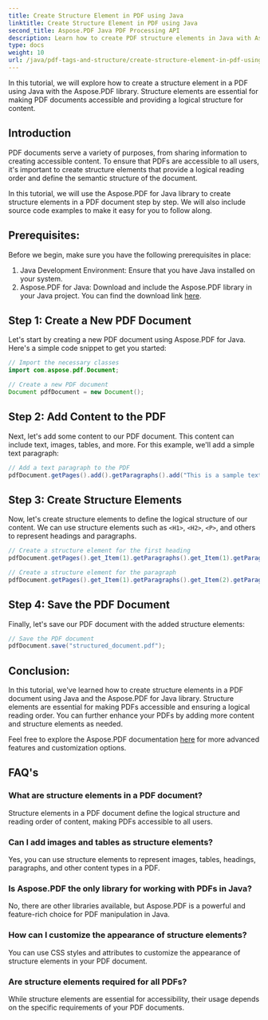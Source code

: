 ```yaml
---
title: Create Structure Element in PDF using Java
linktitle: Create Structure Element in PDF using Java
second_title: Aspose.PDF Java PDF Processing API
description: Learn how to create PDF structure elements in Java with Aspose.PDF. Enhance PDF accessibility and logical content flow.
type: docs
weight: 10
url: /java/pdf-tags-and-structure/create-structure-element-in-pdf-using-java/
---
```

In this tutorial, we will explore how to create a structure element in a PDF using Java with the Aspose.PDF library. Structure elements are essential for making PDF documents accessible and providing a logical structure for content.

## Introduction

PDF documents serve a variety of purposes, from sharing information to creating accessible content. To ensure that PDFs are accessible to all users, it's important to create structure elements that provide a logical reading order and define the semantic structure of the document.

In this tutorial, we will use the Aspose.PDF for Java library to create structure elements in a PDF document step by step. We will also include source code examples to make it easy for you to follow along.

## Prerequisites:
Before we begin, make sure you have the following prerequisites in place:

1. Java Development Environment: Ensure that you have Java installed on your system.
2. Aspose.PDF for Java: Download and include the Aspose.PDF library in your Java project. You can find the download link [here](https://releases.aspose.com/pdf/java/).

## Step 1: Create a New PDF Document
Let's start by creating a new PDF document using Aspose.PDF for Java. Here's a simple code snippet to get you started:

```java
// Import the necessary classes
import com.aspose.pdf.Document;

// Create a new PDF document
Document pdfDocument = new Document();
```

## Step 2: Add Content to the PDF
Next, let's add some content to our PDF document. This content can include text, images, tables, and more. For this example, we'll add a simple text paragraph:

```java
// Add a text paragraph to the PDF
pdfDocument.getPages().add().getParagraphs().add("This is a sample text paragraph.");
```

## Step 3: Create Structure Elements
Now, let's create structure elements to define the logical structure of our content. We can use structure elements such as `<H1>`, `<H2>`, `<P>`, and others to represent headings and paragraphs.

```java
// Create a structure element for the first heading
pdfDocument.getPages().get_Item(1).getParagraphs().get_Item(1).getParagraphInfo().setStructureElementName("H1");

// Create a structure element for the paragraph
pdfDocument.getPages().get_Item(1).getParagraphs().get_Item(2).getParagraphInfo().setStructureElementName("P");
```

## Step 4: Save the PDF Document
Finally, let's save our PDF document with the added structure elements:

```java
// Save the PDF document
pdfDocument.save("structured_document.pdf");
```

## Conclusion:
In this tutorial, we've learned how to create structure elements in a PDF document using Java and the Aspose.PDF for Java library. Structure elements are essential for making PDFs accessible and ensuring a logical reading order. You can further enhance your PDFs by adding more content and structure elements as needed.

Feel free to explore the Aspose.PDF documentation [here](https://reference.aspose.com/pdf/java/) for more advanced features and customization options.

## FAQ's

### What are structure elements in a PDF document?

Structure elements in a PDF document define the logical structure and reading order of content, making PDFs accessible to all users.

### Can I add images and tables as structure elements?

Yes, you can use structure elements to represent images, tables, headings, paragraphs, and other content types in a PDF.

### Is Aspose.PDF the only library for working with PDFs in Java?

No, there are other libraries available, but Aspose.PDF is a powerful and feature-rich choice for PDF manipulation in Java.

### How can I customize the appearance of structure elements?

You can use CSS styles and attributes to customize the appearance of structure elements in your PDF document.

### Are structure elements required for all PDFs?

While structure elements are essential for accessibility, their usage depends on the specific requirements of your PDF documents.